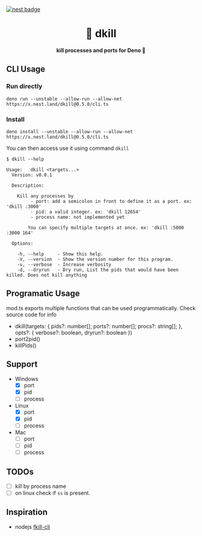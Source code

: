 [![nest badge](https://nest.land/badge.svg)](https://nest.land/package/your-module)

<h1 align="center">
  🎯 dkill
</h1>

<p align="center">
  <b>kill processes and ports for Deno 🦕</b>
</p>

## CLI Usage

### Run directly

```
deno run --unstable --allow-run --allow-net https://x.nest.land/dkill@0.5.0/cli.ts
```

### Install

```
deno install --unstable --allow-run --allow-net https://x.nest.land/dkill@0.5.0/cli.ts
```

You can then access use it using command `dkill`

```
$ dkill --help

Usage:   dkill <targets...>
  Version: v0.0.1

  Description:

    Kill any processes by
         - port: add a semicolon in front to define it as a port. ex: 'dkill :3000'
         - pid: a valid integer. ex: 'dkill 12654'
         - process name: not implemented yet

        You can specify multiple targets at once. ex: 'dkill :5000 :3000 164'

  Options:

    -h, --help     - Show this help.
    -V, --version  - Show the version number for this program.
    -v, --verbose  - Increase verbosity
    -d, --dryrun   - Dry run, List the pids that would have been killed. Does not kill anything
```

## Programatic Usage

mod.ts exports multiple functions that can be used programmatically. Check
source code for info

- dkill(targets: { pids?: number[]; ports?: number[]; procs?: string[]; },
  opts?: { verbose?: boolean, dryrun?: boolean })
- port2pid()
- killPids()

## Support

- Windows
  - [x] port
  - [x] pid
  - [ ] process
- Linux
  - [x] port
  - [x] pid
  - [ ] process
- Mac
  - [ ] port
  - [ ] pid
  - [ ] process

## TODOs

- [ ] kill by process name
- [ ] on linux check if `ss` is present.

## Inspiration

- nodejs [fkill-cli](https://www.npmjs.com/package/fkill-cli)
